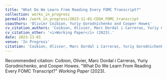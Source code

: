 ```yaml
---
title: "What Do We Learn From Reading Every FOMC Transcript?"
collection: works_in_progress
permalink: /work_in_progress/2023-11-01-CDGH_FOMC_transcript
coauthors: 'Olivier Coibion, Yuriy Gorodnichenko and Cooper Howes'
cv_citation_authors: 'Coibion, Olivier, Marc Dordal i Carreras, Yuriy Gorodnichenko, and Cooper Howes.'
cv_citation_other: '<i>Working Paper</i> (2023).'
date: 2023-11-01
venue: 'In Progress'
citation: 'Coibion, Olivier, Marc Dordal i Carreras, Yuriy Gorodnichenko, and Cooper Howes. &quot;What Do We Learn From Reading Every FOMC Transcript?&quot;  <i>Working Paper</i> (2023).'
---
```

Recommended citation: Coibion, Olivier, Marc Dordal i Carreras, Yuriy Gorodnichenko, and Cooper Howes. "What Do We Learn From Reading Every FOMC Transcript?"  <i>Working Paper</i> (2023).